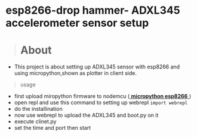 # esp8266-drop hammer- ADXL345 accelerometer sensor setup

> # About
- This project is about setting up ADXL345 sensor with esp8266 and using micropython,shown as plotter in client side.
>  usage 
- first upload miropython firmware to nodemcu (<a href = "https://docs.micropython.org/en/latest/esp8266/esp8266/tutorial/repl.html" target = "_blank"> **micropython esp8266** </a>)
- open repl and use this command to setting up webrepl `import webrepl`
- do the installination
- now use webrepl to upload the ADXL345 and boot.py on it
- execute clinet.py 
- set the time and port then  start 
